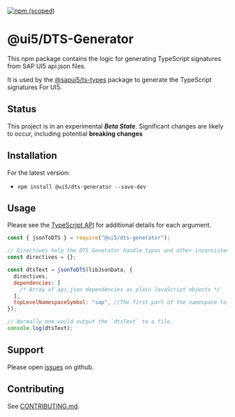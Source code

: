 [![npm (scoped)](https://img.shields.io/npm/v/@ui5/dts-generator.svg)](https://www.npmjs.com/package/@ui5/dts-generator)

# @ui5/DTS-Generator

This npm package contains the logic for generating
TypeScript signatures from SAP UI5 api.json files.

It is used by the [@sapui5/ts-types](https://www.npmjs.com/package/@sapui5/ts-types) package to generate the TypeScript signatures
For UI5.

## Status

This project is in an experimental **_Beta State_**. Significant changes are likely to occur,
including potential **breaking changes**

## Installation

For the latest version:

- `npm install @ui5/dts-generator --save-dev`

## Usage

Please see the [TypeScript API](./lib/api.d.ts) for additional details for each argument.

```javascript
const { jsonToDTS } = require("@ui5/dts-generator");

// Directives help the DTS Generator handle typos and other inconsistencies in api.json files.
const directives = {};

const dtsText = jsonToDTS(libJsonData, {
  directives,
  dependencies: [
    /* Array of api.json dependencies as plain JavaScript objects */
  ],
  topLevelNamespaceSymbol: "sap", //The first part of the namespace to analyze defaults to 'sap'
});

// Normally one would output the `dtsText` to a file.
console.log(dtsText);
```

## Support

Please open [issues](https://github.com/SAP/ui5-typescript/issues) on github.

## Contributing

See [CONTRIBUTING.md](./CONTRIBUTING.md).
